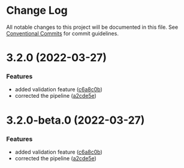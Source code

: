 # Change Log

All notable changes to this project will be documented in this file.
See [Conventional Commits](https://conventionalcommits.org) for commit guidelines.

# 3.2.0 (2022-03-27)


### Features

* added validation feature ([c6a8c0b](https://github.com/Karthikmani345/lerna-monorepo/commit/c6a8c0bdd3b72013e5be2827dafe91d9b189e3f6))
* corrected the pipeline ([a2cde5e](https://github.com/Karthikmani345/lerna-monorepo/commit/a2cde5eec899697270c5f6d41ae01fc244b9312b))





# 3.2.0-beta.0 (2022-03-27)


### Features

* added validation feature ([c6a8c0b](https://github.com/Karthikmani345/lerna-monorepo/commit/c6a8c0bdd3b72013e5be2827dafe91d9b189e3f6))
* corrected the pipeline ([a2cde5e](https://github.com/Karthikmani345/lerna-monorepo/commit/a2cde5eec899697270c5f6d41ae01fc244b9312b))

